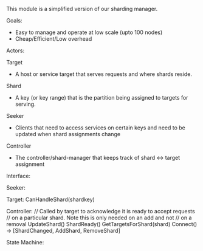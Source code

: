 
This module is a simplified version of our sharding manager.

Goals:

* Easy to manage and operate at low scale (upto 100 nodes)
* Cheap/Efficient/Low overhead

Actors:

Target
  - A host or service target that serves requests and where shards reside.

Shard
  - A key (or key range) that is the partition being assigned to targets for serving.

Seeker
  - Clients that need to access services on certain keys and need to be updated when shard assignments change

Controller
  - The controller/shard-manager that keeps track of shard <-> target assignment

Interface:

Seeker:

Target:
  CanHandleShard(shardkey)

Controller:
  // Called by target to acknowledge it is ready to accept requests
  // on a particular shard.  Note this is only needed on an add and not
  // on a removal
  UpdateShard()
  ShardReady()
  GetTargetsForShard(shard)
  Connect() -> [ShardChanged, AddShard, RemoveShard]


State Machine:

